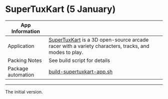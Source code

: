 # SuperTuxKart (5 January)

|  App Information |            |
|------------------|------------|
| Application | [SuperTuxKart](https://supertuxkart.net/Main_Page) is a 3D open-source arcade racer with a variety characters, tracks, and modes to play. |
| Packing Notes | See build script for details |
| Package automation | [build-supertuxkart-app.sh](build/build-supertuxkart-app.sh) |

----

The initial version.